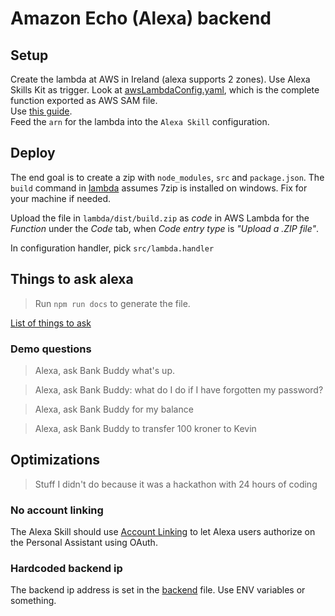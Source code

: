 # Amazon Echo (Alexa) backend

## Setup
Create the lambda at AWS in Ireland (alexa supports 2 zones). Use Alexa Skills Kit as trigger. Look at [awsLambdaConfig.yaml](lambda/awsLambdaConfig.yaml), which is the complete function exported as AWS SAM file.  
Use [this guide](https://github.com/alexa/skill-sample-nodejs-fact/blob/master/step-by-step/1-voice-user-interface.md).  
Feed the `arn` for the lambda into the `Alexa Skill` configuration.

## Deploy
The end goal is to create a zip with `node_modules`, `src` and `package.json`.
The `build` command in [lambda](lambda/package.json) assumes 7zip is installed on windows. Fix for your machine if needed.

Upload the file in `lambda/dist/build.zip` as *code* in AWS Lambda for the *Function* under the *Code* tab,
when *Code entry type* is _"Upload a .ZIP file"_.

In configuration handler, pick `src/lambda.handler`

## Things to ask alexa

> Run `npm run docs` to generate the file.

[List of things to ask](alexa/dist/docs/usage.md)

### Demo questions

> Alexa, ask Bank Buddy what's up.

> Alexa, ask Bank Buddy: what do I do if I have forgotten my password?

> Alexa, ask Bank Buddy for my balance

> Alexa, ask Bank Buddy to transfer 100 kroner to Kevin

## Optimizations

> Stuff I didn't do because it was a hackathon with 24 hours of coding

### No account linking

The Alexa Skill should use [Account Linking](https://developer.amazon.com/public/solutions/alexa/alexa-skills-kit/docs/linking-an-alexa-user-with-a-user-in-your-system)
to let Alexa users authorize on the Personal Assistant using OAuth.

### Hardcoded backend ip

The backend ip address is set in the [backend](lambda/src/backend.js) file. Use ENV variables or something.